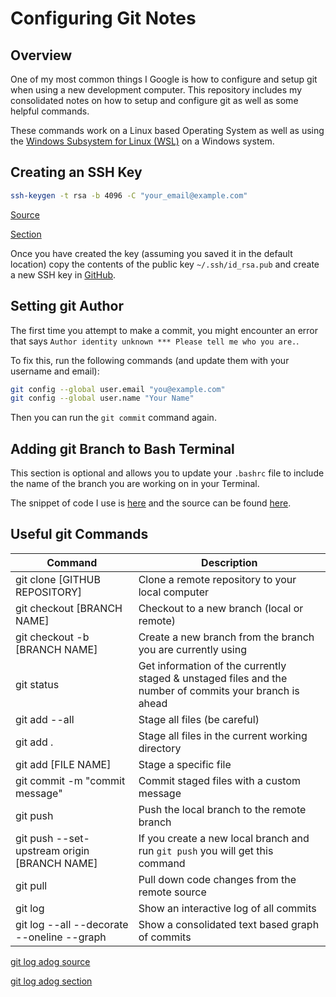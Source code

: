 # Configuring Git Notes

## Overview

One of my most common things I Google is how to configure and setup git when using a new development computer. This repository includes my consolidated notes on how to setup and configure git as well as some helpful commands.

These commands work on a Linux based Operating System as well as using the [Windows Subsystem for Linux (WSL)](https://learn.microsoft.com/en-us/windows/wsl/install) on a Windows system.

## Creating an SSH Key

```bash
ssh-keygen -t rsa -b 4096 -C "your_email@example.com"
```

[Source](https://www.atlassian.com/git/tutorials/git-ssh)

[Section](https://www.atlassian.com/git/tutorials/git-ssh#:~:text=Generate%20an%20SSH%20Key%20on%20Mac%20and%20Linux)

Once you have created the key (assuming you saved it in the default location) copy the contents of the public key `~/.ssh/id_rsa.pub` and create a new SSH key in [GitHub](https://github.com/settings/keys).

## Setting git Author

The first time you attempt to make a commit, you might encounter an error that says `Author identity unknown *** Please tell me who you are.`.

To fix this, run the following commands (and update them with your username and email):

```bash
git config --global user.email "you@example.com"
git config --global user.name "Your Name"
```

Then you can run the `git commit` command again.

## Adding git Branch to Bash Terminal

This section is optional and allows you to update your `.bashrc` file to include the name of the branch you are working on in your Terminal.

The snippet of code I use is [here](https://askubuntu.com/questions/730754/how-do-i-show-the-git-branch-with-colours-in-bash-prompt#:~:text=218-,This%20snippet%3A,-%23%20Add%20git%20branch) and the source can be found [here](https://askubuntu.com/questions/730754/how-do-i-show-the-git-branch-with-colours-in-bash-prompt).

## Useful git Commands

| Command                                               | Description                                                                                             |
|-------------------------------------------------------|---------------------------------------------------------------------------------------------------------|
| git clone [GITHUB REPOSITORY]                         | Clone a remote repository to your local computer                                                        |
| git checkout [BRANCH NAME]                            | Checkout to a new branch (local or remote)                                                              |
| git checkout -b [BRANCH NAME]                         | Create a new branch from the branch you are currently using                                             |
| git status                                            | Get information of the currently staged & unstaged files and the number of commits your branch is ahead |
| git add --all                                         | Stage all files (be careful)                                                                            |
| git add .                                             | Stage all files in the current working directory                                                        |
| git add [FILE NAME]                                   | Stage a specific file                                                                                   |
| git commit -m "commit message"                        | Commit staged files with a custom message                                                               |
| git push                                              | Push the local branch to the remote branch                                                              |
| git push --set-upstream origin [BRANCH NAME]          | If you create a new local branch and run `git push` you will get this command                           |
| git pull                                              | Pull down code changes from the remote source                                                           |
| git log                                               | Show an interactive log of all commits                                                                  |
| git log --all --decorate --oneline --graph            | Show a consolidated text based graph of commits                                                         |

[git log adog source](https://stackoverflow.com/questions/1057564/pretty-git-branch-graphs)

[git log adog section](https://stackoverflow.com/questions/1057564/pretty-git-branch-graphs#:~:text=here%20it%20is%3A-,git%20log%20%2D%2Dall%20%2D%2Ddecorate%20%2D%2Doneline%20%2D%2Dgraph,-Not%20everyone%20would)
